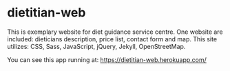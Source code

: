 # dietitian-web
This is exemplary website for diet guidance service centre.
One website are included: dieticians description, price list, contact form and map.
This site utilizes: CSS, Sass, JavaScript, jQuery, Jekyll, OpenStreetMap.

You can see this app running at:
https://dietitian-web.herokuapp.com/
